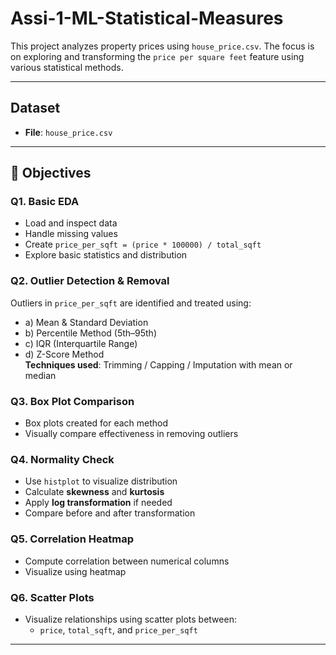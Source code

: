 # Assi-1-ML-Statistical-Measures


This project analyzes property prices using `house_price.csv`. The focus is on exploring and transforming the `price per square feet` feature using various statistical methods.

---

##  Dataset

- **File**: `house_price.csv`

---

## 📌 Objectives

### Q1. Basic EDA
- Load and inspect data
- Handle missing values
- Create `price_per_sqft = (price * 100000) / total_sqft`
- Explore basic statistics and distribution

### Q2. Outlier Detection & Removal
Outliers in `price_per_sqft` are identified and treated using:
- a) Mean & Standard Deviation
- b) Percentile Method (5th–95th)
- c) IQR (Interquartile Range)
- d) Z-Score Method  
**Techniques used**: Trimming / Capping / Imputation with mean or median

### Q3. Box Plot Comparison
- Box plots created for each method
- Visually compare effectiveness in removing outliers

### Q4. Normality Check
- Use `histplot` to visualize distribution
- Calculate **skewness** and **kurtosis**
- Apply **log transformation** if needed
- Compare before and after transformation

### Q5. Correlation Heatmap
- Compute correlation between numerical columns
- Visualize using heatmap

### Q6. Scatter Plots
- Visualize relationships using scatter plots between:
  - `price`, `total_sqft`, and `price_per_sqft`

---

